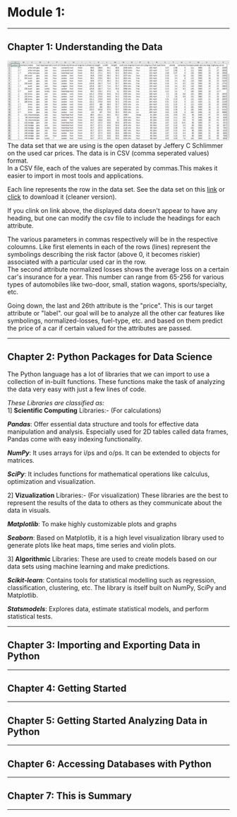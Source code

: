 # Module 1:

---
  

## Chapter 1: Understanding the Data

![CSV File in excel](automobilecsv.png)
The data set that we are using is the open dataset by Jeffery C Schlimmer on the used car prices. The data is in CSV (comma seperated values) format.  
In a CSV file, each of the values are seperated by commas.This makes it easier to import in most tools and applications.  

Each line represents the row in the data set.
See the data set on this [link](https://archive.ics.uci.edu/ml/machine-learning-databases/autos/imports-85.data) or [click](Automobile_data.csv) to download it (cleaner version).  

If you clink on link above, the displayed data doesn't appear to have any heading, but one can modify the csv file to include the headings for each attribute.  

The various parameters in commas respectively will be in the respective coloumns. Like first elements in each of the rows (lines) represent the symbolings describing the risk factor (above 0, it becomes riskier) associated with a particular used car in the row.  
The second attribute normalized losses shows the average loss on a certain car's insurance for a year. This number can range from 65-256 for various types of automobiles like two-door, small, station wagons, sports/specialty, etc.  

Going down, the last and 26th attribute is the "price". This is our target attribute or "label". our goal will be to analyze all the other car features like symbolings, normalized-losses, fuel-type, etc. and based on them predict the price of a car if certain valued for the attributes are passed.  

---
  

## Chapter 2: Python Packages for Data Science  

The Python language has a lot of libraries that we can import to use a collection of in-built functions. These functions make the task of analyzing the data very easy with just a few lines of code.  

_These Libraries are classified as:_  
1] **Scientific Computing** Libraries:- (For calculations)  

***Pandas***: Offer essential data structure and tools for effective data manipulation and analysis. Especially used for 2D tables called data frames, Pandas come with easy indexing functionality.  

***NumPy***: It uses arrays for i/ps and o/ps. It can be extended to objects for matrices.  

**_SciPy_**: It includes functions for mathematical operations like calculus, optimization and visualization.  

2] **Vizualization** Libraries:- (For visualization)
These libraries are the best to represent the results of the data to others as they communicate about the data in visuals.  

**_Matplotlib_**: To make highly customizable plots and graphs  

**_Seaborn_**: Based on Matplotlib, it is a high level visualization library used to generate plots like heat maps, time series and violin plots.  

3] **Algorithmic** Libraries:
These are used to create models based on our data sets using machine learning and make predictions.  

**_Scikit-learn_**: Contains tools for statistical modelling such as regression, classification, clustering, etc. The library is itself built on NumPy, SciPy and Matplotlib.  

**_Statsmodels_**: Explores data, estimate statistical models, and perform statistical tests.

---

## Chapter 3: Importing and Exporting Data in Python

---

## Chapter 4: Getting Started

---

## Chapter 5: Getting Started Analyzing Data in Python

---

## Chapter 6: Accessing Databases with Python

---

## Chapter 7: This is Summary

---